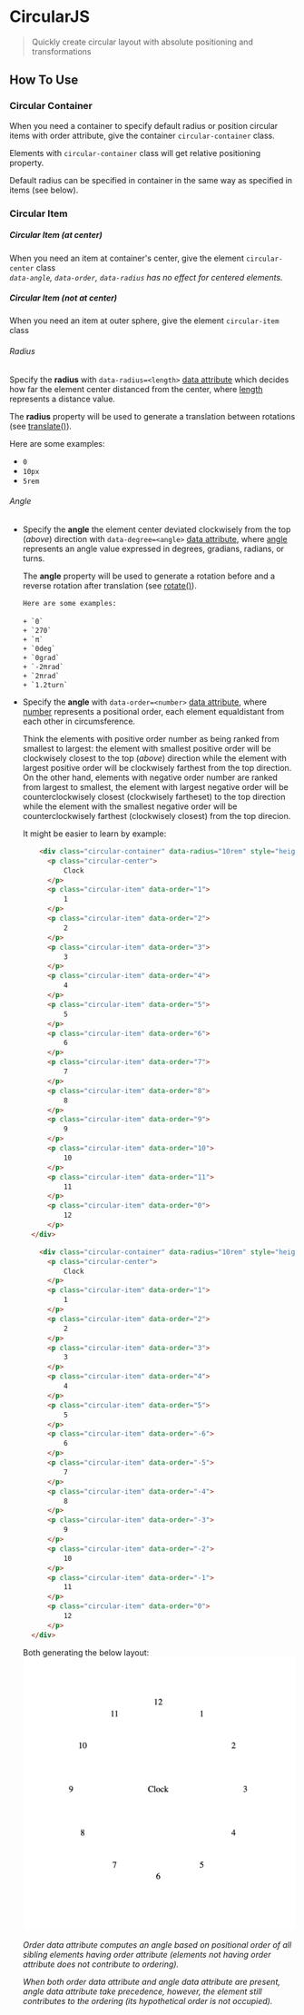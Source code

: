 # CircularJS

> Quickly create circular layout with absolute positioning and transformations

## How To Use

### Circular Container
When you need a container to specify default radius or position circular items with order attribute, give the container `circular-container` class.  

Elements with `circular-container` class will get relative positioning property.  

Default radius can be specified in container in the same way as specified in items (see below).

### Circular Item

##### Circular Item (at center)  
When you need an item at container's center, give the element `circular-center` class  
*`data-angle`, `data-order`, `data-radius` has no effect for centered elements.*

##### Circular Item (not at center)
When you need an item at outer sphere, give the element `circular-item` class 

###### Radius
Specify the **radius** with `data-radius=<length>` [data attribute](https://developer.mozilla.org/en-US/docs/Learn/HTML/Howto/Use_data_attributes) which decides how far the element center distanced from the center, where [length](https://developer.mozilla.org/en-US/docs/Web/CSS/length) represents a distance value.  
      
  The **radius** property will be used to generate a translation between rotations (see [translate()](https://developer.mozilla.org/en-US/docs/Web/CSS/transform-function/translate)).  
  
  Here are some examples:
  + `0`
  + `10px`
  + `5rem`

###### Angle

+ Specify the **angle** the element center deviated clockwisely from the top (*above*) direction with `data-degree=<angle>` [data attribute](https://developer.mozilla.org/en-US/docs/Learn/HTML/Howto/Use_data_attributes), where [angle](https://developer.mozilla.org/en-US/docs/Web/CSS/angle) represents an angle value expressed in degrees, gradians, radians, or turns.  

    The **angle** property will be used to generate a rotation before and a reverse rotation after translation (see [rotate()](https://developer.mozilla.org/en-US/docs/Web/CSS/transform-function/rotate)).  
      
      Here are some examples:  
      
      + `0`
      + `270`
      + `π`
      + `0deg`
      + `0grad`
      + `-2πrad`
      + `2πrad`
      + `1.2turn`

+ Specify the **angle** with `data-order=<number>` [data attribute](https://developer.mozilla.org/en-US/docs/Learn/HTML/Howto/Use_data_attributes), where [number](https://developer.mozilla.org/en-US/docs/Web/CSS/number) represents a positional order, each element equaldistant from each other in circumsference.

  Think the elements with positive order number as being ranked from smallest to largest: the element with smallest positive order will be clockwisely closest to the top (*above*) direction while the element with largest positive order will be clockwisely farthest from the top direction.  
  On the other hand, elements with negative order number are ranked from largest to smallest, the element with largest negative order will be counterclockwisely closest (clockwisely fartheset) to the top direction while the element with the smallest negative order will be counterclockwisely farthest (clockwisely closest) from the top direcion.
  
  It might be easier to learn by example:
  
  ```html
      <div class="circular-container" data-radius="10rem" style="height:500px">
        <p class="circular-center">
            Clock
        </p>
        <p class="circular-item" data-order="1">
            1
        </p>
        <p class="circular-item" data-order="2">
            2
        </p>
        <p class="circular-item" data-order="3">
            3
        </p>
        <p class="circular-item" data-order="4">
            4
        </p>
        <p class="circular-item" data-order="5">
            5
        </p>
        <p class="circular-item" data-order="6">
            6
        </p>
        <p class="circular-item" data-order="7">
            7
        </p>
        <p class="circular-item" data-order="8">
            8
        </p>
        <p class="circular-item" data-order="9">
            9
        </p>
        <p class="circular-item" data-order="10">
            10
        </p>
        <p class="circular-item" data-order="11">
            11
        </p>
        <p class="circular-item" data-order="0">
            12
        </p>
    </div>
  ```
  ```html
      <div class="circular-container" data-radius="10rem" style="height:500px">
        <p class="circular-center">
            Clock
        </p>
        <p class="circular-item" data-order="1">
            1
        </p>
        <p class="circular-item" data-order="2">
            2
        </p>
        <p class="circular-item" data-order="3">
            3
        </p>
        <p class="circular-item" data-order="4">
            4
        </p>
        <p class="circular-item" data-order="5">
            5
        </p>
        <p class="circular-item" data-order="-6">
            6
        </p>
        <p class="circular-item" data-order="-5">
            7
        </p>
        <p class="circular-item" data-order="-4">
            8
        </p>
        <p class="circular-item" data-order="-3">
            9
        </p>
        <p class="circular-item" data-order="-2">
            10
        </p>
        <p class="circular-item" data-order="-1">
            11
        </p>
        <p class="circular-item" data-order="0">
            12
        </p>
    </div>
  ```
  
  Both generating the below layout:
  ![Result](order-example1.png)
  
  *Order data attribute computes an angle based on positional order of all sibling elements having order attribute (elements not having order attribute does not contribute to ordering).*
  
  *When both order data attribute and angle data attribute are present, angle data attribute take precedence, however, the element still contributes to the ordering (its hypothetical order is not occupied).*



